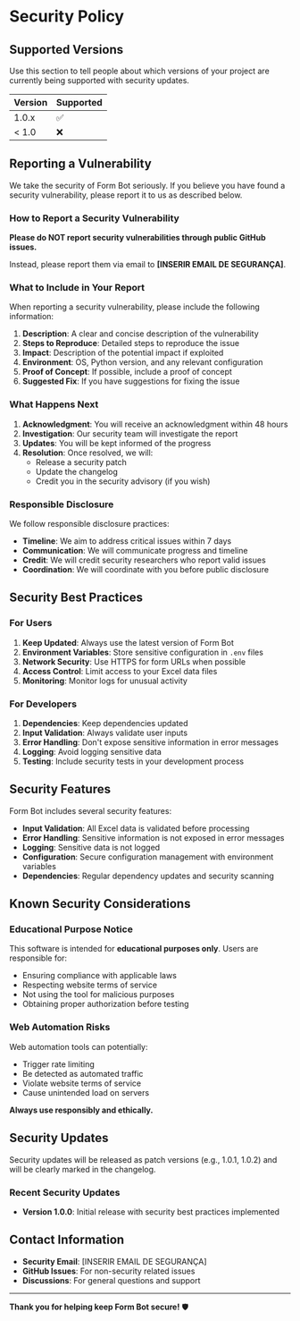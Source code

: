 # Security Policy

## Supported Versions

Use this section to tell people about which versions of your project are currently being supported with security updates.

| Version | Supported          |
| ------- | ------------------ |
| 1.0.x   | :white_check_mark: |
| < 1.0   | :x:                |

## Reporting a Vulnerability

We take the security of Form Bot seriously. If you believe you have found a security vulnerability, please report it to us as described below.

### How to Report a Security Vulnerability

**Please do NOT report security vulnerabilities through public GitHub issues.**

Instead, please report them via email to **[INSERIR EMAIL DE SEGURANÇA]**.

### What to Include in Your Report

When reporting a security vulnerability, please include the following information:

1. **Description**: A clear and concise description of the vulnerability
2. **Steps to Reproduce**: Detailed steps to reproduce the issue
3. **Impact**: Description of the potential impact if exploited
4. **Environment**: OS, Python version, and any relevant configuration
5. **Proof of Concept**: If possible, include a proof of concept
6. **Suggested Fix**: If you have suggestions for fixing the issue

### What Happens Next

1. **Acknowledgment**: You will receive an acknowledgment within 48 hours
2. **Investigation**: Our security team will investigate the report
3. **Updates**: You will be kept informed of the progress
4. **Resolution**: Once resolved, we will:
   - Release a security patch
   - Update the changelog
   - Credit you in the security advisory (if you wish)

### Responsible Disclosure

We follow responsible disclosure practices:

- **Timeline**: We aim to address critical issues within 7 days
- **Communication**: We will communicate progress and timeline
- **Credit**: We will credit security researchers who report valid issues
- **Coordination**: We will coordinate with you before public disclosure

## Security Best Practices

### For Users

1. **Keep Updated**: Always use the latest version of Form Bot
2. **Environment Variables**: Store sensitive configuration in `.env` files
3. **Network Security**: Use HTTPS for form URLs when possible
4. **Access Control**: Limit access to your Excel data files
5. **Monitoring**: Monitor logs for unusual activity

### For Developers

1. **Dependencies**: Keep dependencies updated
2. **Input Validation**: Always validate user inputs
3. **Error Handling**: Don't expose sensitive information in error messages
4. **Logging**: Avoid logging sensitive data
5. **Testing**: Include security tests in your development process

## Security Features

Form Bot includes several security features:

- **Input Validation**: All Excel data is validated before processing
- **Error Handling**: Sensitive information is not exposed in error messages
- **Logging**: Sensitive data is not logged
- **Configuration**: Secure configuration management with environment variables
- **Dependencies**: Regular dependency updates and security scanning

## Known Security Considerations

### Educational Purpose Notice

This software is intended for **educational purposes only**. Users are responsible for:

- Ensuring compliance with applicable laws
- Respecting website terms of service
- Not using the tool for malicious purposes
- Obtaining proper authorization before testing

### Web Automation Risks

Web automation tools can potentially:

- Trigger rate limiting
- Be detected as automated traffic
- Violate website terms of service
- Cause unintended load on servers

**Always use responsibly and ethically.**

## Security Updates

Security updates will be released as patch versions (e.g., 1.0.1, 1.0.2) and will be clearly marked in the changelog.

### Recent Security Updates

- **Version 1.0.0**: Initial release with security best practices implemented

## Contact Information

- **Security Email**: [INSERIR EMAIL DE SEGURANÇA]
- **GitHub Issues**: For non-security related issues
- **Discussions**: For general questions and support

---

**Thank you for helping keep Form Bot secure!** 🛡️ 